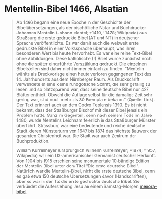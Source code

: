 # Mentellin-Bibel 1466, Alsatian

>  Ab 1466 begann eine neue Epoche in der Geschichte der Bibelübersetzungen, als der bischöfliche Notar und Buchdrucker Johannes Mentelin (Johann Mentel; *1410, †1478; Wikipedia) aus Straßburg die erste gedruckte Bibel (AT und NT) in deutscher Sprache veröffentlichte. Es war damit auch die weltweit erste gedruckte Bibel in einer Volkssprache überhaupt, was ihren besonderen Wert bis heute hervorhebt. Es war eine reine Text-Bibel ohne Abbildungen. Diese katholische (!) Bibel wurde zunächst noch ohne die später eingeführte Verszählung gedruckt. Die einzelnen Bibelstellen sind daher nicht immer einfach zu finden. "Mentelin wählte als Druckvorlage einen heute verloren gegangenen Text des 14. Jahrhunderts aus dem Nürnberger Raum. Als Druckschrift verwendete er eine kleine rundgotische Schrift, die sehr gefällig zu lesen und so platzsparend war, dass seine deutsche Bibel nur 427 Blätter enthielt. Obwohl die Auflage selbst für die damalige Zeit sehr gering war, sind noch mehr als 30 Exemplare bekannt" (Quelle: Link). Der Text erinnert auch an dem Codex Teplensis 1390. Es ist nicht bekannt, dass der Straßburger Bischof mit dieser Bibel jemals ein Problem hatte. Ganz im Gegenteil, denn nach seinem Tode im Jahre 1480, wurde Mentelins Leichnam feierlich in das Straßburger Münster überführt. Strassburg war eine bedeutende und reiche deutsche Stadt, deren Münsterturm von 1647 bis 1874 das höchste Bauwerk der gesamten Christenheit war. Die Stadt war auch Zentrum der Buchproduktion.
>
> William Kurrelmeyer (ursprünglich Wilhelm Kurrelmeyer; *1874; †1957, Wikipedia) war ein US-amerikanischer Germanist deutscher Herkunft. Von 1904 bis 1915 erschien seine monumentale 10-bändige Edition der Mentelin-Bibel unter dem Titel "Die erste deutsche Bibel". Natürlich war die Mentelin-Bibel, nicht die erste deutsche Bibel, denn es gab etwa 150 deutsche Übersetzungen davor (Handschriften), aber es war in der Tat die erste gedruckte deutsche Bibel. Sie verkündet die Auferstehung Jesu an einem Samstag-Morgen [menora-bibel](https://menora-bibel.jimdofree.com/historische-bibeln/deutsch/vorlutherische-bibeln/)